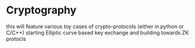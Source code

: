 # Cryptography
this will feature various toy cases of crypto-protocols (either in python or C/C++) starting Elliptic curve based key exchange and building towards ZK protocls
